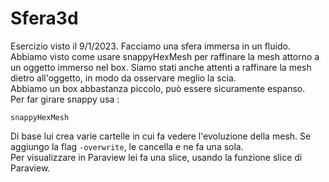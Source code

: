 # Sfera3d
Esercizio visto il 9/1/2023. Facciamo una sfera immersa in un fluido.  
Abbiamo visto come usare snappyHexMesh per raffinare la mesh attorno a un oggetto immerso nel box. Siamo stati anche attenti a raffinare la mesh dietro all'oggetto, in modo da osservare meglio la scia.  
Abbiamo un box abbastanza piccolo, può essere sicuramente espanso.  
Per far girare snappy usa :  
```
snappyHexMesh
```
Di base lui crea varie cartelle in cui fa vedere l'evoluzione della mesh. Se aggiungo la flag ```-overwrite```, le cancella e ne fa una sola.  
Per visualizzare in Paraview lei fa una slice, usando la funzione slice di Paraview.
